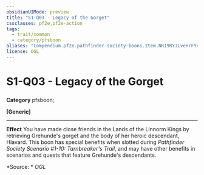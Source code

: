 ```yaml
---
obsidianUIMode: preview
title: "S1-Q03 - Legacy of the Gorget"
cssclasses: pf2e,pf2e-action
tags:
  - trait/common
  - category/pfsboon
aliases: "Compendium.pf2e.pathfinder-society-boons.Item.NR19RYJLveHrFYvf"
license: OGL
---
```

# S1-Q03 - Legacy of the Gorget

### 

**Category** pfsboon; 




**\[Generic\]**

* * *

**Effect** You have made close friends in the Lands of the Linnorm Kings by retrieving Grehunde's gorget and the body of her heroic descendant, Hlavard. This boon has special benefits when slotted during _Pathfinder Society Scenario #1-10: Tarnbreaker's Trail_, and may have other benefits in scenarios and quests that feature Grehunde's descendants.

*Source: *
*OGL*